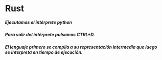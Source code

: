 # Rust

##### Ejecutamos el intérprete _python_




##### Para salir del intérprete pulsamos CTRL+D.
##### El lenguaje primero se compila a su representación intermedia que luego se interpreta en tiempo de ejecución.
